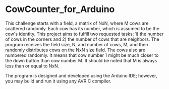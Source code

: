 # CowCounter_for_Arduino
This challenge starts with a field, a matrix of NxN, where M cows are scattered randomly. Each cow has its number, which is assumed to be the cow's identity. This project aims to fulfill two requested tasks: 1) the number of cows in the corners and 2) the number of cows that are neighbors.
The program receives the field size, N, and number of cows, M, and then randomly distributes cows on the NxN size field. The cows also are numbered randomly. It means that cow number 1 might be much closer to the down button than cow number M. It should be noted that M is always less than or equal to NxN.

The program is designed and developed using the Arduino IDE; however, you may build and run it using any AVR C compiler. 
